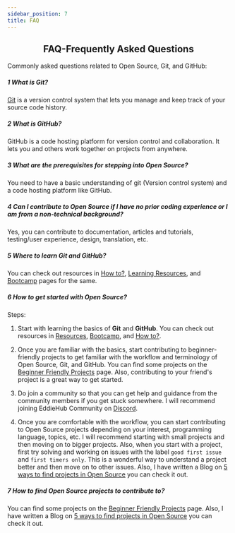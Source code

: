 ```yaml
---
sidebar_position: 7
title: FAQ
---
```


<h2 align="center">FAQ-Frequently Asked Questions</h2>

Commonly asked questions related to Open Source, Git, and GitHub:

##### 1 What is Git?

[Git](https://git-scm.com/) is a version control system that lets you manage and keep track of your source code history. 

##### 2 What is GitHub?

GitHub is a code hosting platform for version control and collaboration. It lets you and others work together on projects from anywhere.

##### 3 What are the prerequisites for stepping into Open Source?

You need to have a basic understanding of git (Version control system) and a code hosting platform like GitHub.

##### 4 Can I contribute to Open Source if I have no prior coding experience or I am from a non-technical background?

Yes, you can contribute to documentation, articles and tutorials, testing/user experience, design, translation, etc.

##### 5 Where to learn Git and GitHub?

You can check out resources in [How to?](), [Learning Resources](https://os.pradumnasaraf.dev/resources), and [Bootcamp](https://os.pradumnasaraf.dev/bootcamp) pages for the same.

##### 6 How to get started with Open Source?

Steps:

1. Start with learning the basics of **Git** and **GitHub**. You can check out resources in [Resources](https://os.pradumnasaraf.dev/resources), [Bootcamp](https://os.pradumnasaraf.dev/bootcamp), and [How to?](https://os.pradumnasaraf.dev/docs/how-to/create-repo).

2. Once you are familiar with the basics, start contributing to beginner-friendly projects to get familiar with the workflow and terminology of Open Source, Git, and GitHub. You can find some projects on the [Beginner Friendly Projects](https://os.pradumnasaraf.dev/beginners) page. Also, contributing to your friend's project is a great way to get started.

3. Do join a community so that you can get help and guidance from the community members if you get stuck somewhere. I will recommend joining EddieHub Community on [Discord](http://discord.eddiehub.org/).

4. Once you are comfortable with the workflow, you can start contributing to Open Source projects depending on your interest, programming language, topics, etc. I will recommend starting with small projects and then moving on to bigger projects. Also, when you start with a project, first try solving and working on issues with the label `good first issue` and `first timers only`. This is a wonderful way to understand a project better and then move on to other issues. Also, I have written a Blog on [5 ways to find projects in Open Source](https://blog.pradumnasaraf.dev/5-ways-to-find-projects-in-open-source) you can check it out.

##### 7 How to find Open Source projects to contribute to?

You can find some projects on the [Beginner Friendly Projects](https://os.pradumnasaraf.dev/beginners) page. Also, I have written a Blog on [5 ways to find projects in Open Source](https://blog.pradumnasaraf.dev/5-ways-to-find-projects-in-open-source) you can check it out.
